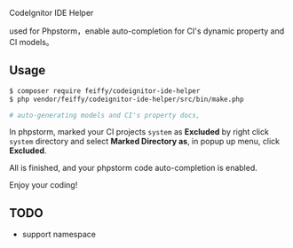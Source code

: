 CodeIgnitor IDE Helper

used for Phpstorm，enable auto-completion for CI's dynamic property and CI models。

## Usage

``` sh
$ composer require feiffy/codeignitor-ide-helper
$ php vendor/feiffy/codeignitor-ide-helper/src/bin/make.php

# auto-generating models and CI's property docs, 
```

In phpstorm, marked your CI projects `system` as **Excluded** by right click `system` directory and select **Marked Directory as**, in popup up menu, click **Excluded**.

All is finished, and your phpstorm code auto-completion is enabled.

Enjoy your coding!

## TODO
* support namespace